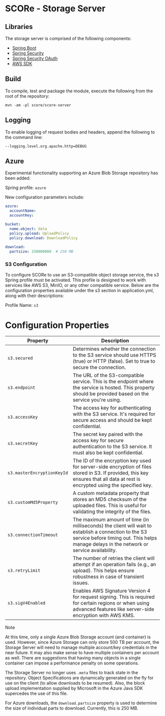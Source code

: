 # SCORe - Storage Server

## Libraries

The storage server is comprised of the following components:

- [Spring Boot](http://projects.spring.io/spring-boot/)
- [Spring Security](http://projects.spring.io/spring-security/)
- [Spring Security OAuth](http://projects.spring.io/spring-security-oauth/)
- [AWS SDK](https://aws.amazon.com/sdk-for-java/)

## Build

To compile, test and package the module, execute the following from the root of the repository:

```shell
mvn -am -pl score/score-server
```

## Logging

To enable logging of request bodies and headers, append the following to the command line:

`--logging.level.org.apache.http=DEBUG`

## Azure

Experimental functionality supporting an Azure Blob Storage repository has been added. 

Spring profile: ``azure``

New configuration parameters include:

```yaml
azure:
  accountName: 
  accountKey: 

bucket:
  name.object: data
  policy.upload: UploadPolicy
  policy.download: DownloadPolicy
  
download:
  partsize: 250000000  # 250 MB
```
### S3 Configuration
To configure SCORe to use an S3-compatible object storage service, the s3 Spring profile must be activated. This profile is designed to work with services like AWS S3, MinIO, or any other compatible service. Below are the configuration properties available under the s3 section in application.yml, along with their descriptions:

Profile Name: ``s3``

# Configuration Properties

| Property | Description |
| ------------- | ------------- |
|`s3.secured`  | Determines whether the connection to the S3 service should use HTTPS (true) or HTTP (false). Set to true to secure the connection. |
|`s3.endpoint` |The URL of the S3-compatible service. This is the endpoint where the service is hosted. This property should be provided based on the service you're using.
|`s3.accessKey` |The access key for authenticating with the S3 service. It's required for secure access and should be kept confidential.|
|`s3.secretKey`|The secret key paired with the access key for secure authentication to the S3 service. It must also be kept confidential.|
|`s3.masterEncryptionKeyId`|The ID of the encryption key used for server-side encryption of files stored in S3. If provided, this key ensures that all data at rest is encrypted using the specified key.|
|`s3.customMd5Property`| A custom metadata property that stores an MD5 checksum of the uploaded files. This is useful for validating the integrity of the files.|
|`s3.connectionTimeout`| The maximum amount of time (in milliseconds) the client will wait to establish a connection to the S3 service before timing out. This helps manage delays in the network or service availability.|
|`s3.retryLimit`| The number of retries the client will attempt if an operation fails (e.g., an upload). This helps ensure robustness in case of transient issues.
|`s3.sigV4Enabled`| Enables AWS Signature Version 4 for request signing. This is required for certain regions or when using advanced features like server-side encryption with AWS KMS.|


> [!NOTE]  
> At this time, only a single Azure Blob Storage account (and container) is used. However, since Azure Storage can only store 500 TB per account, the Storage Server will need to manage multiple account/key credentials in the near future.  It may also make sense to have multiple containers per account as well. There are suggestions that having many objects in a single container can impose a performance penalty on some operations.

The Storage Server no longer uses ``.meta`` files to track state in the repository. Object Specifications are dynamically generated on the fly for use on the client (to allow downloads to be resumed). Also, the block upload implementation supplied by Microsoft in the Azure Java SDK supercedes the use of this file. 

For Azure downloads, the ``download.partsize`` property is used to determine the size of individual parts to download. Currently, this is 250 MB.



